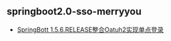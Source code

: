 ## springboot2.0-sso-merryyou
- [SpringBott 1.5.6.RELEASE整合Oatuh2实现单点登录](https://github.com/longfeizheng/sso-merryyou)
